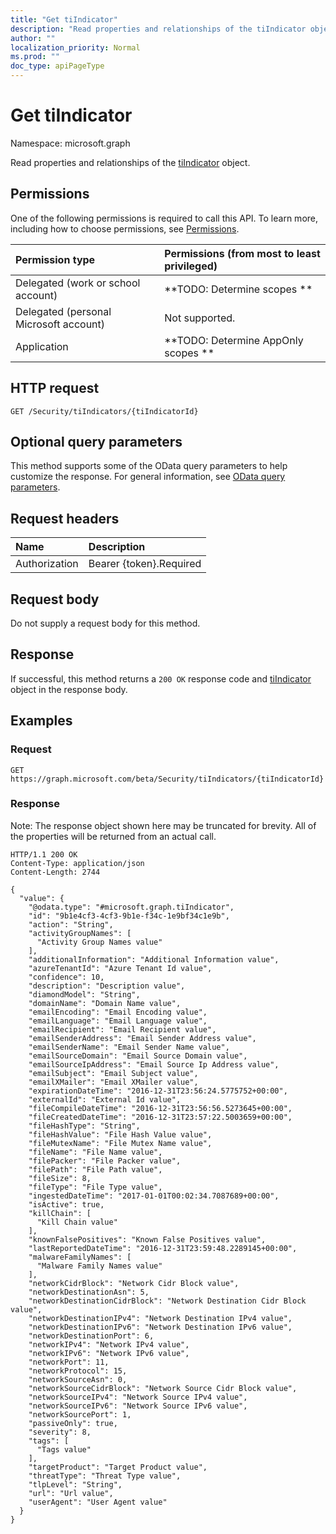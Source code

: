 ```yaml
---
title: "Get tiIndicator"
description: "Read properties and relationships of the tiIndicator object."
author: ""
localization_priority: Normal
ms.prod: ""
doc_type: apiPageType
---
```


# Get tiIndicator

Namespace: microsoft.graph

Read properties and relationships of the [tiIndicator](../resources/tiindicator.md) object.

## Permissions
One of the following permissions is required to call this API. To learn more, including how to choose permissions, see [Permissions](/concepts/permissions-reference.md).

|Permission type|Permissions (from most to least privileged)|
|:---|:---|
|Delegated (work or school account)|**TODO: Determine scopes **|
|Delegated (personal Microsoft account)|Not supported.|
|Application|**TODO: Determine AppOnly scopes **|

## HTTP request
<!-- {
  "blockType": "ignored"
}
-->
``` http
GET /Security/tiIndicators/{tiIndicatorId}
```

## Optional query parameters
This method supports some of the OData query parameters to help customize the response. For general information, see [OData query parameters](/graph/query-parameters).

## Request headers
|Name|Description|
|:---|:---|
|Authorization|Bearer {token}.Required|

## Request body
Do not supply a request body for this method.

## Response
If successful, this method returns a `200 OK` response code and [tiIndicator](../resources/tiindicator.md) object in the response body.

## Examples

### Request
<!-- {
  "blockType": "request",
  "name": "get_tiindicator"
}
-->
``` http
GET https://graph.microsoft.com/beta/Security/tiIndicators/{tiIndicatorId}
```

### Response
Note: The response object shown here may be truncated for brevity. All of the properties will be returned from an actual call.
<!-- {
  "blockType": "response",
  "truncated": true,
  "@odata.type": "microsoft.graph.tiIndicator"
}
-->
``` http
HTTP/1.1 200 OK
Content-Type: application/json
Content-Length: 2744

{
  "value": {
    "@odata.type": "#microsoft.graph.tiIndicator",
    "id": "9b1e4cf3-4cf3-9b1e-f34c-1e9bf34c1e9b",
    "action": "String",
    "activityGroupNames": [
      "Activity Group Names value"
    ],
    "additionalInformation": "Additional Information value",
    "azureTenantId": "Azure Tenant Id value",
    "confidence": 10,
    "description": "Description value",
    "diamondModel": "String",
    "domainName": "Domain Name value",
    "emailEncoding": "Email Encoding value",
    "emailLanguage": "Email Language value",
    "emailRecipient": "Email Recipient value",
    "emailSenderAddress": "Email Sender Address value",
    "emailSenderName": "Email Sender Name value",
    "emailSourceDomain": "Email Source Domain value",
    "emailSourceIpAddress": "Email Source Ip Address value",
    "emailSubject": "Email Subject value",
    "emailXMailer": "Email XMailer value",
    "expirationDateTime": "2016-12-31T23:56:24.5775752+00:00",
    "externalId": "External Id value",
    "fileCompileDateTime": "2016-12-31T23:56:56.5273645+00:00",
    "fileCreatedDateTime": "2016-12-31T23:57:22.5003659+00:00",
    "fileHashType": "String",
    "fileHashValue": "File Hash Value value",
    "fileMutexName": "File Mutex Name value",
    "fileName": "File Name value",
    "filePacker": "File Packer value",
    "filePath": "File Path value",
    "fileSize": 8,
    "fileType": "File Type value",
    "ingestedDateTime": "2017-01-01T00:02:34.7087689+00:00",
    "isActive": true,
    "killChain": [
      "Kill Chain value"
    ],
    "knownFalsePositives": "Known False Positives value",
    "lastReportedDateTime": "2016-12-31T23:59:48.2289145+00:00",
    "malwareFamilyNames": [
      "Malware Family Names value"
    ],
    "networkCidrBlock": "Network Cidr Block value",
    "networkDestinationAsn": 5,
    "networkDestinationCidrBlock": "Network Destination Cidr Block value",
    "networkDestinationIPv4": "Network Destination IPv4 value",
    "networkDestinationIPv6": "Network Destination IPv6 value",
    "networkDestinationPort": 6,
    "networkIPv4": "Network IPv4 value",
    "networkIPv6": "Network IPv6 value",
    "networkPort": 11,
    "networkProtocol": 15,
    "networkSourceAsn": 0,
    "networkSourceCidrBlock": "Network Source Cidr Block value",
    "networkSourceIPv4": "Network Source IPv4 value",
    "networkSourceIPv6": "Network Source IPv6 value",
    "networkSourcePort": 1,
    "passiveOnly": true,
    "severity": 8,
    "tags": [
      "Tags value"
    ],
    "targetProduct": "Target Product value",
    "threatType": "Threat Type value",
    "tlpLevel": "String",
    "url": "Url value",
    "userAgent": "User Agent value"
  }
}
```

